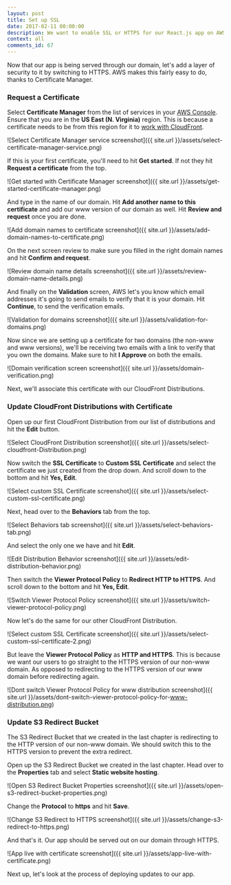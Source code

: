 ```yaml
---
layout: post
title: Set up SSL
date: 2017-02-11 00:00:00
description: We want to enable SSL or HTTPS for our React.js app on AWS. To do so we are going to request a certificate using the Certificate Manager service from AWS. We are then going to use the new certificate in our CloudFront Distributions.
context: all
comments_id: 67
---
```


Now that our app is being served through our domain, let's add a layer of security to it by switching to HTTPS. AWS makes this fairly easy to do, thanks to Certificate Manager.

### Request a Certificate

Select **Certificate Manager** from the list of services in your [AWS Console](https://console.aws.amazon.com). Ensure that you are in the **US East (N. Virginia)** region. This is because a certificate needs to be from this region for it to [work with CloudFront](http://docs.aws.amazon.com/acm/latest/userguide/acm-regions.html). 

![Select Certificate Manager service screenshot]({{ site.url }}/assets/select-certificate-manager-service.png)

If this is your first certificate, you'll need to hit **Get started**. If not they hit **Request a certificate** from the top.

![Get started with Certificate Manager screenshot]({{ site.url }}/assets/get-started-certificate-manager.png)

And type in the name of our domain. Hit **Add another name to this certificate** and add our www version of our domain as well. Hit **Review and request** once you are done.

![Add domain names to certificate screenshot]({{ site.url }}/assets/add-domain-names-to-certificate.png)

On the next screen review to make sure you filled in the right domain names and hit **Confirm and request**.

![Review domain name details screenshot]({{ site.url }}/assets/review-domain-name-details.png)

And finally on the **Validation** screen, AWS let's you know which email addresses it's going to send emails to verify that it is your domain. Hit **Continue**, to send the verification emails.

![Validation for domains screenshot]({{ site.url }}/assets/validation-for-domains.png)

Now since we are setting up a certificate for two domains (the non-www and www versions), we'll be receiving two emails with a link to verify that you own the domains. Make sure to hit **I Approve** on both the emails.

![Domain verification screen screenshot]({{ site.url }}/assets/domain-verification.png)

Next, we'll associate this certificate with our CloudFront Distributions.

### Update CloudFront Distributions with Certificate

Open up our first CloudFront Distribution from our list of distributions and hit the **Edit** button.

![Select CloudFront Distribution screenshot]({{ site.url }}/assets/select-cloudfront-Distribution.png)

Now switch the **SSL Certificate** to **Custom SSL Certificate** and select the certificate we just created from the drop down. And scroll down to the bottom and hit **Yes, Edit**.

![Select custom SSL Certificate screenshot]({{ site.url }}/assets/select-custom-ssl-certificate.png)

Next, head over to the **Behaviors** tab from the top.

![Select Behaviors tab screenshot]({{ site.url }}/assets/select-behaviors-tab.png)

And select the only one we have and hit **Edit**.

![Edit Distribution Behavior screenshot]({{ site.url }}/assets/edit-distribution-behavior.png)

Then switch the **Viewer Protocol Policy** to **Redirect HTTP to HTTPS**. And scroll down to the bottom and hit **Yes, Edit**.

![Switch Viewer Protocol Policy screenshot]({{ site.url }}/assets/switch-viewer-protocol-policy.png)

Now let's do the same for our other CloudFront Distribution.

![Select custom SSL Certificate screenshot]({{ site.url }}/assets/select-custom-ssl-certificate-2.png)

But leave the **Viewer Protocol Policy** as **HTTP and HTTPS**. This is because we want our users to go straight to the HTTPS version of our non-www domain. As opposed to redirecting to the HTTPS version of our www domain before redirecting again.

![Dont switch Viewer Protocol Policy for www distribution screenshot]({{ site.url }}/assets/dont-switch-viewer-protocol-policy-for-www-distribution.png)

### Update S3 Redirect Bucket

The S3 Redirect Bucket that we created in the last chapter is redirecting to the HTTP version of our non-www domain. We should switch this to the HTTPS version to prevent the extra redirect.

Open up the S3 Redirect Bucket we created in the last chapter. Head over to the **Properties** tab and select **Static website hosting**.

![Open S3 Redirect Bucket Properties screenshot]({{ site.url }}/assets/open-s3-redirect-bucket-properties.png)

Change the **Protocol** to **https** and hit **Save**.

![Change S3 Redirect to HTTPS screenshot]({{ site.url }}/assets/change-s3-redirect-to-https.png)

And that's it. Our app should be served out on our domain through HTTPS.

![App live with certificate screenshot]({{ site.url }}/assets/app-live-with-certificate.png)

Next up, let's look at the process of deploying updates to our app.
